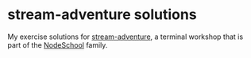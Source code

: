 stream-adventure solutions
==========================

My exercise solutions for [stream-adventure](https://www.npmjs.com/package/stream-adventure), a terminal workshop that is part of the [NodeSchool](http://nodeschool.io) family.
